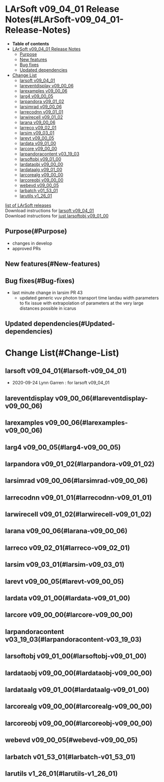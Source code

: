 LArSoft v09\_04\_01 Release Notes(#LArSoft-v09_04_01-Release-Notes)
======================================================================

-   **Table of contents**
-   [LArSoft v09\_04\_01 Release Notes](#LArSoft-v09_04_01-Release-Notes)
    -   [Purpose](#Purpose)
    -   [New features](#New-features)
    -   [Bug fixes](#Bug-fixes)
    -   [Updated dependencies](#Updated-dependencies)
-   [Change List](#Change-List)
    -   [larsoft v09\_04\_01](#larsoft-v09_04_01)
    -   [lareventdisplay v09\_00\_06](#lareventdisplay-v09_00_06)
    -   [larexamples v09\_00\_06](#larexamples-v09_00_06)
    -   [larg4 v09\_00\_05](#larg4-v09_00_05)
    -   [larpandora v09\_01\_02](#larpandora-v09_01_02)
    -   [larsimrad v09\_00\_06](#larsimrad-v09_00_06)
    -   [larrecodnn v09\_01\_01](#larrecodnn-v09_01_01)
    -   [larwirecell v09\_01\_02](#larwirecell-v09_01_02)
    -   [larana v09\_00\_06](#larana-v09_00_06)
    -   [larreco v09\_02\_01](#larreco-v09_02_01)
    -   [larsim v09\_03\_01](#larsim-v09_03_01)
    -   [larevt v09\_00\_05](#larevt-v09_00_05)
    -   [lardata v09\_01\_00](#lardata-v09_01_00)
    -   [larcore v09\_00\_00](#larcore-v09_00_00)
    -   [larpandoracontent v03\_19\_03](#larpandoracontent-v03_19_03)
    -   [larsoftobj v09\_01\_00](#larsoftobj-v09_01_00)
    -   [lardataobj v09\_00\_00](#lardataobj-v09_00_00)
    -   [lardataalg v09\_01\_00](#lardataalg-v09_01_00)
    -   [larcorealg v09\_00\_00](#larcorealg-v09_00_00)
    -   [larcoreobj v09\_00\_00](#larcoreobj-v09_00_00)
    -   [webevd v09\_00\_05](#webevd-v09_00_05)
    -   [larbatch v01\_53\_01](#larbatch-v01_53_01)
    -   [larutils v1\_26\_01](#larutils-v1_26_01)

[list of LArSoft releases](LArSoft_release_list)\
Download instructions for [larsoft v09\_04\_01](http://scisoft.fnal.gov/scisoft/bundles/larsoft/v09_04_01/larsoft-v09_04_01.html)\
Download instructions for [just larsoftobj v09\_01\_00](http://scisoft.fnal.gov/scisoft/bundles/larsoftobj/v09_01_00/larsoftobj-v09_01_00.html)

Purpose(#Purpose)
--------------------

-   changes in develop
-   approved PRs

New features(#New-features)
------------------------------

Bug fixes(#Bug-fixes)
------------------------

-   last minute change in larsim PR 43
    -   updated generic vuv photon transport time landau width parameters to fix issue with extrapolation of parameters at the very large distances possible in icarus

Updated dependencies(#Updated-dependencies)
----------------------------------------------

Change List(#Change-List)
============================

larsoft v09\_04\_01(#larsoft-v09_04_01)
------------------------------------------

-   2020-09-24 Lynn Garren : for larsoft v09\_04\_01

lareventdisplay v09\_00\_06(#lareventdisplay-v09_00_06)
----------------------------------------------------------

larexamples v09\_00\_06(#larexamples-v09_00_06)
--------------------------------------------------

larg4 v09\_00\_05(#larg4-v09_00_05)
--------------------------------------

larpandora v09\_01\_02(#larpandora-v09_01_02)
------------------------------------------------

larsimrad v09\_00\_06(#larsimrad-v09_00_06)
----------------------------------------------

larrecodnn v09\_01\_01(#larrecodnn-v09_01_01)
------------------------------------------------

larwirecell v09\_01\_02(#larwirecell-v09_01_02)
--------------------------------------------------

larana v09\_00\_06(#larana-v09_00_06)
----------------------------------------

larreco v09\_02\_01(#larreco-v09_02_01)
------------------------------------------

larsim v09\_03\_01(#larsim-v09_03_01)
----------------------------------------

larevt v09\_00\_05(#larevt-v09_00_05)
----------------------------------------

lardata v09\_01\_00(#lardata-v09_01_00)
------------------------------------------

larcore v09\_00\_00(#larcore-v09_00_00)
------------------------------------------

larpandoracontent v03\_19\_03(#larpandoracontent-v03_19_03)
--------------------------------------------------------------

larsoftobj v09\_01\_00(#larsoftobj-v09_01_00)
------------------------------------------------

lardataobj v09\_00\_00(#lardataobj-v09_00_00)
------------------------------------------------

lardataalg v09\_01\_00(#lardataalg-v09_01_00)
------------------------------------------------

larcorealg v09\_00\_00(#larcorealg-v09_00_00)
------------------------------------------------

larcoreobj v09\_00\_00(#larcoreobj-v09_00_00)
------------------------------------------------

webevd v09\_00\_05(#webevd-v09_00_05)
----------------------------------------

larbatch v01\_53\_01(#larbatch-v01_53_01)
--------------------------------------------

larutils v1\_26\_01(#larutils-v1_26_01)
------------------------------------------
